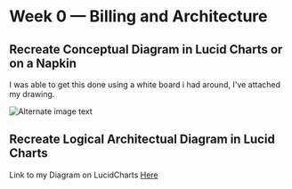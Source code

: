 # Week 0 — Billing and Architecture

## Recreate Conceptual Diagram in Lucid Charts or on a Napkin

I was able to get this done using a white board i had around, I've attached my drawing.

![Alternate image text](https://res.cloudinary.com/tricelex/image/upload/v1676697745/IMG-3928_b8018f.jpg)

## Recreate Logical Architectual Diagram in Lucid Charts

Link to my Diagram on LucidCharts [Here](https://lucid.app/documents/view/698af135-5610-4c34-aae8-dafdda30f28a)
